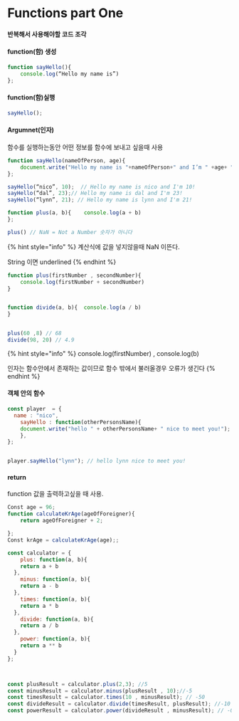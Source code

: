 # Functions part One

#### 반복해서 사용해야할 코드 조각 

#### function\(함\) 생성

```javascript
function sayHello(){
	console.log(“Hello my name is”)
};
```

#### function\(함\)실행

```javascript
sayHello();
```

#### Argumnet\(인자\)

 함수를 실행하는동안 어떤 정보를 함수에 보내고 싶을때 사용

```javascript
function sayHello(nameOfPerson, age){
	document.write("Hello my name is "+nameOfPerson+" and I’m " +age+ "!")
};

sayHello(“nico”, 10);  // Hello my name is nico and I'm 10!
sayHello(“dal”, 23);// Hello my name is dal and I'm 23!
sayHello(“lynn”, 21); // Hello my name is lynn and I'm 21!


```

```javascript
function plus(a, b){ 	console.log(a + b)
};

plus() // NaN = Not a Number 숫자가 아니다
```

{% hint style="info" %}
계산식에 값을 넣지않을때  NaN 이뜬다.  

String 이면 underlined
{% endhint %}

```javascript
function plus(firstNumber , secondNumber){
	console.log(firstNumber + secondNumber)
}


function divide(a, b){ 	console.log(a / b)
}


plus(60 ,8) // 68
divide(98, 20) // 4.9
```

{% hint style="info" %}
console.log\(firstNumber\) , console.log\(b\) 

인자는 함수안에서 존재하는 값이므로 함수 밖에서 불러올경우 오류가 생긴다
{% endhint %}

#### 객체 안의 함수

```javascript
const player  = {	
  name : "nico",
	sayHello : function(otherPersonsName){		   
    document.write("hello " + otherPersonsName+ " nice to meet you!");
	},
};


player.sayHello("lynn"); // hello lynn nice to meet you!
```

#### return

function 값을 출력하고싶을 때 사용. 

```javascript
Const age = 96;
function calculateKrAge(ageOfForeigner){
	return ageOfForeigner + 2;

}; 
Const krAge = calculateKrAge(age);;
```

```javascript
const calculator = {
    plus: function(a, b){
    return a + b
  },
    minus: function(a, b){
    return a - b
  },
    times: function(a, b){
    return a * b
  },
    divide: function(a, b){
    return a / b
  },
    power: function(a, b){
    return a ** b
  }
};



const plusResult = calculator.plus(2,3); //5
const minusResult = calculator.minus(plusResult , 10);//-5
const timesResult = calculator.times(10 , minusResult); // -50
const divideResult = calculator.divide(timesResult, plusResult); //-10
const powerResult = calculator.power(divideResult , minusResult); // -0.000009999999999999999
```

